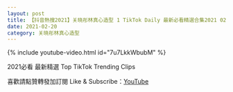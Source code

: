 ```yaml
---
layout: post
title: 【抖音熱搜2021】关晓彤林真心造型 1 TikTok Daily 最新必看精選合集2021 02 20
date: 2021-02-20
category: 关晓彤林真心造型
---
```


{% include youtube-video.html id="7u7LkkWbubM" %}

2021必看 最新精選 Top TikTok Trending Clips

喜歡請點贊轉發加訂閱 Like & Subscribe：[YouTube](https://www.youtube.com/channel/UCAoR7VcanIPd04uEq_GIylA/videos)

